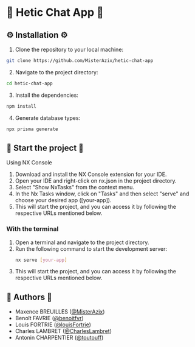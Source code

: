 # 📢 Hetic Chat App 📢

## ⚙️ Installation ⚙️

1. Clone the repository to your local machine:

```bash
git clone https://github.com/MisterAzix/hetic-chat-app
```

2. Navigate to the project directory:

```bash
cd hetic-chat-app
```

3. Install the dependencies:

```bash
npm install
```

4. Generate database types:

```bash
npx prisma generate
```

## 🚀 Start the project 🚀

Using NX Console

1. Download and install the NX Console extension for your IDE.
2. Open your IDE and right-click on nx.json in the project directory.
3. Select "Show NxTasks" from the context menu.
4. In the Nx Tasks window, click on "Tasks" and then select "serve" and choose your desired app ([your-app]).
5. This will start the project, and you can access it by following the respective URLs mentioned below.

### With the terminal

1. Open a terminal and navigate to the project directory.
2. Run the following command to start the development server:
   ```bash
   nx serve [your-app]
   ```
3. This will start the project, and you can access it by following the respective URLs mentioned below.

## 👤️ Authors 👤

- Maxence BREUILLES ([@MisterAzix](https://github.com/MisterAzix))<br />
- Benoît FAVRIE ([@benoitfvr](https://github.com/benoitfvr))<br />
- Louis FORTRIE ([@louisFortrie](https://github.com/louisFortrie))<br />
- Charles LAMBRET ([@CharlesLambret](https://github.com/CharlesLambret))<br />
- Antonin CHARPENTIER ([@toutouff](https://github.com/toutouff))
